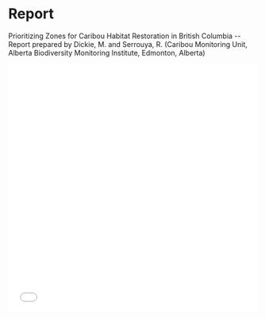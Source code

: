 # Report

Prioritizing Zones for Caribou Habitat Restoration in British Columbia -- Report prepared by Dickie, M. and Serrouya, R. (Caribou Monitoring Unit, Alberta Biodiversity Monitoring Institute, Edmonton, Alberta)

<embed src="BC-Restoration-Prioritization-Report-Final.pdf" width="100%" height="500px" />
